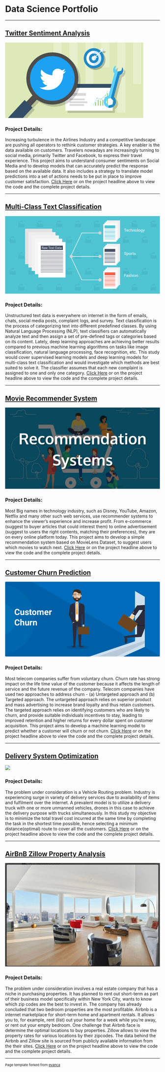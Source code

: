 # Data Science Portfolio

---

## [Twitter Sentiment Analysis](https://github.com/Priyakr14/Twitter-Sentiment-Analysis-for-Airlines.git)

<img src="https://github.com/Priyakr14/Twitter-Sentiment-Analysis-for-Airlines/blob/master/TSA.png?raw=true"/>

### Project Details: 
Increasing turbulence in the Airlines Industry and a competitive landscape are pushing all operators to rethink customer strategies. A key enabler is the data available on customers. Travelers nowadays are increasingly turning to social media, primarily Twitter and Facebook, to express their travel experience. This project aims to understand consumer sentiments on Social Media and to develop models that can accurately predict the response based on the available data. It also includes a strategy to translate model predictions into a set of actions needs to be put in place to improve customer satisfaction. [Click Here](https://github.com/Priyakr14/Twitter-Sentiment-Analysis-for-Airlines.git) or on the project headline above to view the code and the complete project details.

---

## [Multi-Class Text Classification](https://github.com/Priyakr14/Multi-Class-Text-Classification.git)

<img src="https://github.com/Priyakr14/Multi-Class-Text-Classification/blob/main/text_classification.png?raw=true"/>

### Project Details: 
Unstructured text data is everywhere on internet in the form of emails, chats, social media posts, complaint logs, and survey. Text classification is the process of categorizing text into different predefined classes. By using Natural Language Processing (NLP), text classifiers can automatically analyze text and then assign a set of pre-defined tags or categories based on its content. Lately, deep learning approaches are achieving better results compared to previous machine learning algorithms on tasks like image classification, natural language processing, face recognition, etc. This study would cover supervised learning models and deep learning models for multi-class text classification and would investigate which methods are best suited to solve it. The classifier assumes that each new complaint is assigned to one and only one category. [Click Here](https://github.com/Priyakr14/Multi-Class-Text-Classification.git) or on the project headline above to view the code and the complete project details.

---

## [Movie Recommender System](https://github.com/Priyakr14/Movie-Recommender-System.git)

<img src="https://github.com/Priyakr14/Movie-Recommender-System/blob/master/Recommendation-systems.jpg?raw=true"/>

### Project Details: 
Most Big names in technology industry, such as Disney, YouTube, Amazon, Netflix and many other such web services, use recommender systems to enhance the viewer’s experience and increase profit. From e-commerce (suggest to buyer articles that could interest them) to online advertisement (suggest to users the right contents, matching their preferences), they are on every online platform today. This project aims to develop a simple recommendation system based on MovieLens Dataset, to suggest users which movies to watch next. [Click Here](https://github.com/Priyakr14/Movie-Recommender-System.git) or on the project headline above to view the code and the complete project details.

---

## [Customer Churn Prediction](https://github.com/Priyakr14/Customer-Churn-Prediction.git)

<img src="https://github.com/Priyakr14/Customer-Churn-Prediction/blob/master/customer%20churn.png?raw=true"/>

### Project Details: 
Most telecom companies suffer from voluntary churn. Churn rate has strong impact on the life time value of the customer because it affects the length of service and the future revenue of the company. Telecom companies have used two approaches to address churn - (a) Untargeted approach and (b) Targeted approach. The untargeted approach relies on superior product and mass advertising to increase brand loyalty and thus retain customers. The targeted approach relies on identifying customers who are likely to churn, and  provide suitable individuals incentives to stay, leading to improved retention and higher returns for every dollar spent on customer acquisition. This project aims to develop a machine learning model to predict whether a customer will churn or not churn. [Click Here](https://github.com/Priyakr14/Customer-Churn-Prediction.git) or on the project headline above to view the code and the complete project details.

---

## [Delivery System Optimization](https://github.com/Priyakr14/Optimization-of-Truck-Drone-Delivery-System.git)

<img src="https://github.com/Priyakr14/Optimization-of-Truck-Drone-Delivery-System/blob/master/Workhorse-Drone-Delivery-Truck-System%20(1).jpg?raw=true"/>

### Project Details: 
The problem under consideration is a Vehicle Routing problem. Industry is experiencing surge in variety of delivery services due to availability of items and fulfilment over the internet. A prevalent model is to utilize a delivery truck with one or more unmanned vehicles, drones in this case to achieve the delivery purpose with trucks simultaneously. In this study my objective is to minimize the total travel cost incurred at the same time by completing the task in the shortest time possible, hence selecting a minimum distance(optimal) route to cover all the customers. [Click Here](https://github.com/Priyakr14/Optimization-of-Truck-Drone-Delivery-System.git) or on the project headline above to view the code and the complete project details.

---

## [AirBnB Zillow Property Analysis](https://github.com/Priyakr14/AirBnB-Zillow-Data-Analysis.git)

<img src="https://github.com/Priyakr14/AirBnB-Zillow-Data-Analysis/blob/main/airbnb-1.jpg?raw=true"/>

### Project Details: 
The problem under consideration involves a real estate company that has a niche in purchasing properties. It has planned to rent out short-term as part of their business model specifically within New York City, wants to know which zip codes are the best to invest in. The company has already concluded that two bedroom properties are the most profitable. Airbnb is a internet marketplace for short-term home and apartment rentals. It allows you to, for example, rent (list) out your home for a week while you’re away, or rent out your empty bedroom. One challenge that Airbnb face is determine the optimal locations to buy properties. Zillow allows to view the property rates for various locations by their zipcodes. The data behind the Airbnb and Zillow site is sourced from publicly available information from the their sites. [Click Here](https://github.com/Priyakr14/AirBnB-Zillow-Data-Analysis.git) or on the project headline above to view the code and the complete project details.









---
<p style="font-size:11px">Page template forked from <a href="https://github.com/evanca/quick-portfolio">evanca</a></p>
